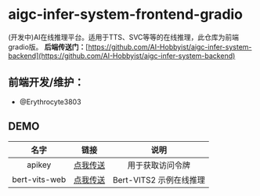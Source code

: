 # aigc-infer-system-frontend-gradio
(开发中)AI在线推理平台。适用于TTS、SVC等等的在线推理，此仓库为前端gradio版。
**后端传送门：**[https://github.com/AI-Hobbyist/aigc-infer-system-backend](https://github.com/AI-Hobbyist/aigc-infer-system-backend)

## 前端开发/维护：
 - @Erythrocyte3803

## DEMO
|     名字      |                 链接                  |          说明           |
| :-----------: | :-----------------------------------: | :---------------------: |
|    apikey     | [点我传送](https://getkey.acgnai.top) |    用于获取访问令牌     |
| bert-vits-web | [点我传送](https://bv2sr.acgnai.top)  | Bert-VITS2 示例在线推理 |


